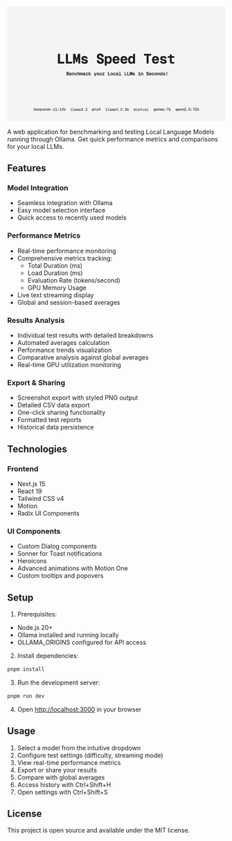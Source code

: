 <img alt="LLMs Speed Test" src="/public/og-image.png">

A web application for benchmarking and testing Local Language Models running through Ollama.
Get quick performance metrics and comparisons for your local LLMs.

## Features

### Model Integration
- Seamless integration with Ollama
- Easy model selection interface
- Quick access to recently used models

### Performance Metrics
- Real-time performance monitoring
- Comprehensive metrics tracking:
  - Total Duration (ms)
  - Load Duration (ms)
  - Evaluation Rate (tokens/second)
  - GPU Memory Usage
- Live text streaming display
- Global and session-based averages

### Results Analysis
- Individual test results with detailed breakdowns
- Automated averages calculation
- Performance trends visualization
- Comparative analysis against global averages
- Real-time GPU utilization monitoring

### Export & Sharing
- Screenshot export with styled PNG output
- Detailed CSV data export
- One-click sharing functionality
- Formatted test reports
- Historical data persistence

## Technologies

### Frontend
- Next.js 15
- React 19
- Tailwind CSS v4
- Motion
- Radix UI Components

### UI Components
- Custom Dialog components
- Sonner for Toast notifications
- Heroicons
- Advanced animations with Motion One
- Custom tooltips and popovers

## Setup

1. Prerequisites:
- Node.js 20+
- Ollama installed and running locally
- OLLAMA_ORIGINS configured for API access

2. Install dependencies:
```bash
pnpm install
```

3. Run the development server:
```bash
pnpm run dev
```

4. Open [http://localhost:3000](http://localhost:3000) in your browser

## Usage

1. Select a model from the intuitive dropdown
2. Configure test settings (difficulty, streaming mode)
3. View real-time performance metrics
4. Export or share your results
5. Compare with global averages
6. Access history with Ctrl+Shift+H
7. Open settings with Ctrl+Shift+S

## License
This project is open source and available under the MIT license.
